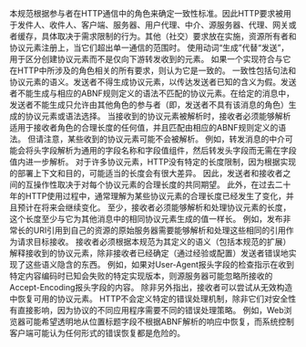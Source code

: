 本规范根据参与者在HTTP通信中的角色来确定一致性标准。因此HTTP要求被用于发件人、收件人、客户端、服务器、用户代理、中介、源服务器、代理、网关或者缓存，具体取决于需求限制的行为。其他（社交）要求放在实施，资源所有者和协议元素注册上，当它们超出单一通信的范围时。
使用动词“生成”代替“发送”，用于区分创建协议元素而不是仅向下游转发收到的元素。
如果一个实现符合与它在HTTP中所涉及的角色相关的所有要求，则认为它是一致的。
一致性包括句法和协议元素的语义。发送者不得生成协议元素，以传达发送者已知的含义为假。发送者不能生成与相应的ABNF规则定义的语法不匹配的协议元素。在给定的消息中，发送者不能生成只允许由其他角色的参与者（即，发送者不具有该消息的角色）生成的协议元素或语法选择。
当接收到的协议元素被解析时，接收者必须能够解析适用于接收者角色的合理长度的任何值，并且匹配由相应的ABNF规则定义的语法。 但请注意，某些收到的协议元素可能不会被解析。 例如，转发消息的中介可能会将头字段解析为通用的字段名称和字段值组件，然后转发头字段而无需在字段值内进一步解析。
对于许多协议元素，HTTP没有特定的长度限制，因为根据实现的部署上下文和目的，可能适当的长度会有很大差异。 因此，发送者和接收者之间的互操作性取决于对每个协议元素的合理长度的共同期望。 此外，在过去二十年的HTTP使用过程中，通常理解为某些协议元素的合理长度已经发生了变化，并且预计在将来会继续变化。
至少，接收者必须能够解析和处理协议元素的长度，这个长度至少与它为其他消息中的相同协议元素生成的值一样长。 例如，发布非常长的URI引用到自己的资源的原始服务器需要能够解析和处理这些相同的引用作为请求目标接收。
接收者必须根据本规范为其定义的语义（包括本规范的扩展）解释接收到的协议元素，除非接收者已经确定（通过经验或配置）发送者错误地实现了这些语义隐含的东西。 例如，如果对User-Agent报头字段的检查指示在收到特定内容编码时已知会失败的特定实现版本，则源服务器可能忽略所接收的Accept-Encoding报头字段的内容。
除非另外指出，接收者可以尝试从无效构造中恢复可用的协议元素。 HTTP不会定义特定的错误处理机制，除非它们对安全性有直接影响，因为协议的不同应用程序需要不同的错误处理策略。 例如，Web浏览器可能希望透明地从位置标题字段不根据ABNF解析的响应中恢复，而系统控制客户端可能认为任何形式的错误恢复都是危险的。
